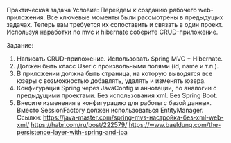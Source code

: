 Практическая задача Условие:
Перейдем к созданию рабочего web-приложения. Все ключевые моменты были рассмотрены в предыдущих задачах. Теперь вам
требуется их сопоставить и связать в один проект. Используя наработки по mvc и hibernate соберите CRUD-приложение.

Задание:

1. Написать CRUD-приложение. Использовать Spring MVC + Hibernate.
2. Должен быть класс User с произвольными полями (id, name и т.п.).
3. В приложении должна быть страница, на которую выводятся все юзеры с возможностью добавлять, удалять и изменять юзера.
4. Конфигурация Spring через JavaConfig и аннотации, по аналогии с предыдущими проектами. Без использования xml. Без
   Spring Boot.
5. Внесите изменения в конфигурацию для работы с базой данных. Вместо SessionFactory должен использоваться
   EntityManager. Ссылки:
   https://java-master.com/spring-mvs-настройка-без-xml-web-xml/
   https://habr.com/ru/post/222579/
   https://www.baeldung.com/the-persistence-layer-with-spring-and-jpa